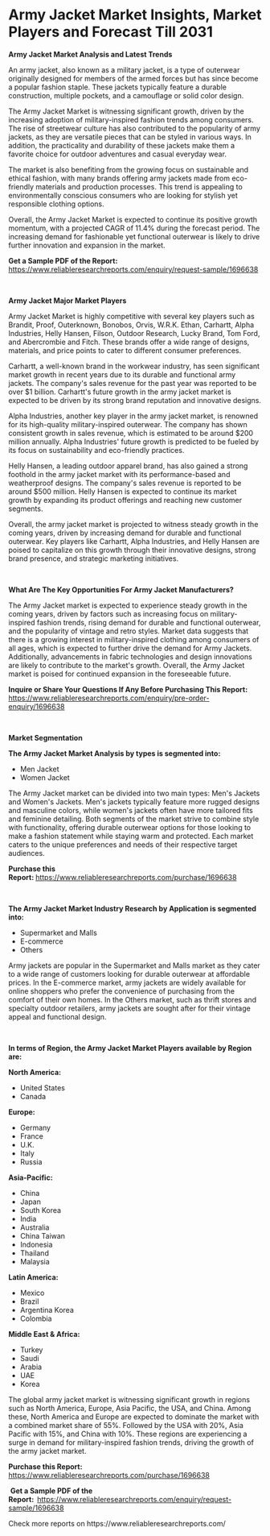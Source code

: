 <p><h1>Army Jacket Market Insights, Market Players and Forecast Till 2031</h1></p><p><strong>Army Jacket Market Analysis and Latest Trends</strong></p>
<p><p>An army jacket, also known as a military jacket, is a type of outerwear originally designed for members of the armed forces but has since become a popular fashion staple. These jackets typically feature a durable construction, multiple pockets, and a camouflage or solid color design.</p><p>The Army Jacket Market is witnessing significant growth, driven by the increasing adoption of military-inspired fashion trends among consumers. The rise of streetwear culture has also contributed to the popularity of army jackets, as they are versatile pieces that can be styled in various ways. In addition, the practicality and durability of these jackets make them a favorite choice for outdoor adventures and casual everyday wear.</p><p>The market is also benefiting from the growing focus on sustainable and ethical fashion, with many brands offering army jackets made from eco-friendly materials and production processes. This trend is appealing to environmentally conscious consumers who are looking for stylish yet responsible clothing options.</p><p>Overall, the Army Jacket Market is expected to continue its positive growth momentum, with a projected CAGR of 11.4% during the forecast period. The increasing demand for fashionable yet functional outerwear is likely to drive further innovation and expansion in the market.</p></p>
<p><strong>Get a Sample PDF of the Report:&nbsp;</strong> <a href="https://www.reliableresearchreports.com/enquiry/request-sample/1696638">https://www.reliableresearchreports.com/enquiry/request-sample/1696638</a></p>
<p>&nbsp;</p>
<p><strong>Army Jacket Major Market Players</strong></p>
<p><p>Army Jacket Market is highly competitive with several key players such as Brandit, Proof, Outerknown, Bonobos, Orvis, W.R.K. Ethan, Carhartt, Alpha Industries, Helly Hansen, Filson, Outdoor Research, Lucky Brand, Tom Ford, and Abercrombie and Fitch. These brands offer a wide range of designs, materials, and price points to cater to different consumer preferences.</p><p>Carhartt, a well-known brand in the workwear industry, has seen significant market growth in recent years due to its durable and functional army jackets. The company's sales revenue for the past year was reported to be over $1 billion. Carhartt's future growth in the army jacket market is expected to be driven by its strong brand reputation and innovative designs.</p><p>Alpha Industries, another key player in the army jacket market, is renowned for its high-quality military-inspired outerwear. The company has shown consistent growth in sales revenue, which is estimated to be around $200 million annually. Alpha Industries' future growth is predicted to be fueled by its focus on sustainability and eco-friendly practices.</p><p>Helly Hansen, a leading outdoor apparel brand, has also gained a strong foothold in the army jacket market with its performance-based and weatherproof designs. The company's sales revenue is reported to be around $500 million. Helly Hansen is expected to continue its market growth by expanding its product offerings and reaching new customer segments.</p><p>Overall, the army jacket market is projected to witness steady growth in the coming years, driven by increasing demand for durable and functional outerwear. Key players like Carhartt, Alpha Industries, and Helly Hansen are poised to capitalize on this growth through their innovative designs, strong brand presence, and strategic marketing initiatives.</p></p>
<p>&nbsp;</p>
<p><strong>What Are The Key Opportunities For Army Jacket Manufacturers?</strong></p>
<p><p>The Army Jacket market is expected to experience steady growth in the coming years, driven by factors such as increasing focus on military-inspired fashion trends, rising demand for durable and functional outerwear, and the popularity of vintage and retro styles. Market data suggests that there is a growing interest in military-inspired clothing among consumers of all ages, which is expected to further drive the demand for Army Jackets. Additionally, advancements in fabric technologies and design innovations are likely to contribute to the market's growth. Overall, the Army Jacket market is poised for continued expansion in the foreseeable future.</p></p>
<p><strong>Inquire or Share Your Questions If Any Before Purchasing This Report:</strong> <a href="https://www.reliableresearchreports.com/enquiry/pre-order-enquiry/1696638">https://www.reliableresearchreports.com/enquiry/pre-order-enquiry/1696638</a></p>
<p>&nbsp;</p>
<p><strong>Market Segmentation</strong></p>
<p><strong>The Army Jacket Market Analysis by types is segmented into:</strong></p>
<p><ul><li>Men Jacket</li><li>Women Jacket</li></ul></p>
<p><p>The Army Jacket market can be divided into two main types: Men's Jackets and Women's Jackets. Men's jackets typically feature more rugged designs and masculine colors, while women's jackets often have more tailored fits and feminine detailing. Both segments of the market strive to combine style with functionality, offering durable outerwear options for those looking to make a fashion statement while staying warm and protected. Each market caters to the unique preferences and needs of their respective target audiences.</p></p>
<p><strong>Purchase this Report:&nbsp;</strong><a href="https://www.reliableresearchreports.com/purchase/1696638">https://www.reliableresearchreports.com/purchase/1696638</a></p>
<p>&nbsp;</p>
<p><strong>The Army Jacket Market Industry Research by Application is segmented into:</strong></p>
<p><ul><li>Supermarket and Malls</li><li>E-commerce</li><li>Others</li></ul></p>
<p><p>Army jackets are popular in the Supermarket and Malls market as they cater to a wide range of customers looking for durable outerwear at affordable prices. In the E-commerce market, army jackets are widely available for online shoppers who prefer the convenience of purchasing from the comfort of their own homes. In the Others market, such as thrift stores and specialty outdoor retailers, army jackets are sought after for their vintage appeal and functional design.</p></p>
<p>&nbsp;</p>
<p><strong>In terms of Region, the Army Jacket Market Players available by Region are:</strong></p>
<p>
    <p> <strong> North America: </strong>
        <ul>
            <li>United States</li>
            <li>Canada</li>
        </ul>
        </p> 
    <p> <strong> Europe: </strong>
        <ul>
            <li>Germany</li>
            <li>France</li>
            <li>U.K.</li>
            <li>Italy</li>
            <li>Russia</li>
        </ul>
        </p> 
    <p> <strong> Asia-Pacific: </strong>
        <ul>
            <li>China</li>
            <li>Japan</li>
            <li>South Korea</li>
            <li>India</li>
            <li>Australia</li>
            <li>China Taiwan</li>
            <li>Indonesia</li>
            <li>Thailand</li>
            <li>Malaysia</li>
        </ul>
        </p> 
    <p> <strong> Latin America: </strong>
        <ul>
            <li>Mexico</li>
            <li>Brazil</li>
            <li>Argentina Korea</li>
            <li>Colombia</li>
        </ul>
        </p> 
    <p> <strong> Middle East & Africa: </strong>
        <ul>
            <li>Turkey</li>
            <li>Saudi</li>
            <li>Arabia</li>
            <li>UAE</li>
            <li>Korea</li>
        </ul>
    </p>
    </p>
<p><p>The global army jacket market is witnessing significant growth in regions such as North America, Europe, Asia Pacific, the USA, and China. Among these, North America and Europe are expected to dominate the market with a combined market share of 55%. Followed by the USA with 20%, Asia Pacific with 15%, and China with 10%. These regions are experiencing a surge in demand for military-inspired fashion trends, driving the growth of the army jacket market.</p></p>
<p><strong>Purchase this Report: </strong><a href="https://www.reliableresearchreports.com/purchase/1696638">https://www.reliableresearchreports.com/purchase/1696638</a></p>
<p>&nbsp;<strong>Get a Sample PDF of the Report:&nbsp;&nbsp;</strong><a href="https://www.reliableresearchreports.com/enquiry/request-sample/1696638">https://www.reliableresearchreports.com/enquiry/request-sample/1696638</a></p>
<p><strong></strong></p>
<p>Check more reports on https://www.reliableresearchreports.com/</p>
